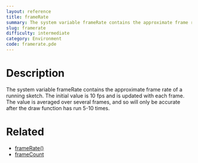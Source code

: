 ```yaml
---
layout: reference
title: frameRate
summary: The system variable frameRate contains the approximate frame rate of a running sketch
slug: framerate
difficulty: intermediate
category: Environment
code: framerate.pde
---
```


# Description

The system variable frameRate contains the approximate frame rate of a running sketch. The initial value is 10 fps and is updated with each frame. The value is averaged over several frames, and so will only be accurate after the draw function has run 5-10 times.
# Related

- [frameRate()](framerate.html)
- [frameCount](framecount.html)
